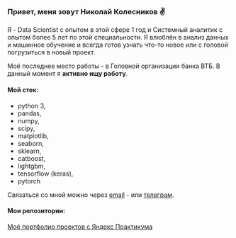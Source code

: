 ### **Привет, меня зовут Николай Колесников** :v:

Я - Data Scientist с опытом в этой сфере 1 год и Системный аналитик с опытом более 5 лет по этой специальности. Я влюблён в анализ данных и машинное обучение и всегда готов узнать что-то новое или с головой погрузиться в новый проект. 

Моё последнее место работы - в Головной организации банка ВТБ. 
В данный момент я **активно ищу работу**.

#### Мой стек:
- python 3,
- pandas,
- numpy,
- scipy,
- matplotlib,
- seaborn,
- sklearn,
- catboost,
- lightgbm,
- tensorflow (keras),
- pytorch

Связаться со мной можно через [email](mailto:c4pt41n.n1ck@yandex.ru) - или [телеграм](https://t.me/c4pt41n_n1ck).

#### Мои репозитории:
[Моё портфолио проектов с Яндекс Практикума](https://github.com/n1ck-kolesnikov/yandex_practicum/tree/main)
